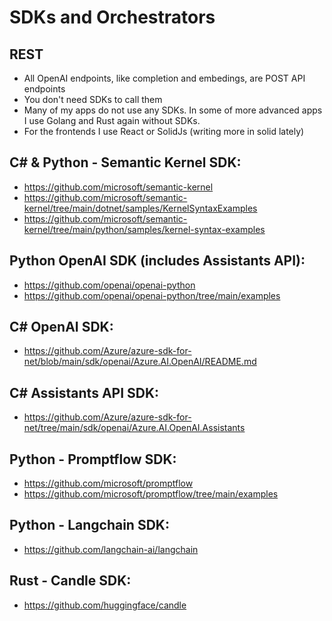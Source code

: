 # SDKs and Orchestrators

## REST

- All OpenAI endpoints, like completion and embedings, are POST API endpoints 
- You don't need SDKs to call them
- Many of my apps do not use any SDKs. In some of more advanced apps I use Golang and Rust again without SDKs.
- For the frontends I use React or SolidJs (writing more in solid lately)

## C# & Python - Semantic Kernel SDK:

- https://github.com/microsoft/semantic-kernel
- https://github.com/microsoft/semantic-kernel/tree/main/dotnet/samples/KernelSyntaxExamples
- https://github.com/microsoft/semantic-kernel/tree/main/python/samples/kernel-syntax-examples

## Python OpenAI SDK (includes Assistants API):

- https://github.com/openai/openai-python
- https://github.com/openai/openai-python/tree/main/examples

## C# OpenAI SDK:

- https://github.com/Azure/azure-sdk-for-net/blob/main/sdk/openai/Azure.AI.OpenAI/README.md

## C# Assistants API SDK:

- https://github.com/Azure/azure-sdk-for-net/tree/main/sdk/openai/Azure.AI.OpenAI.Assistants

## Python - Promptflow SDK:

- https://github.com/microsoft/promptflow
- https://github.com/microsoft/promptflow/tree/main/examples

## Python - Langchain SDK:

- https://github.com/langchain-ai/langchain

## Rust - Candle SDK:

- https://github.com/huggingface/candle
